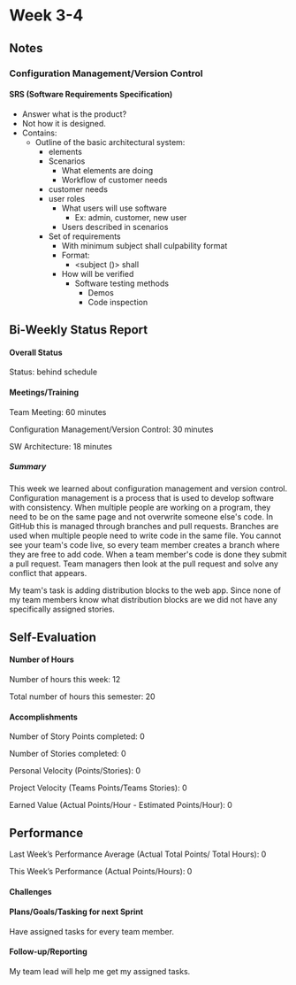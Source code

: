# Week 3-4

## Notes

### Configuration Management/Version Control

#### SRS (Software Requirements Specification)
* Answer what is the product?
* Not how it is designed.
* Contains:
  * Outline of the basic architectural system: 
    * elements 
    * Scenarios
      * What elements are doing
      * Workflow of customer needs
    * customer needs
    * user roles
      * What users will use software
        * Ex: admin, customer, new user
      * Users described in scenarios
    * Set of requirements
      * With minimum subject shall culpability format
      * Format:
        * <subject ()> shall <capability>
      * How will be verified
        * Software testing methods
          * Demos
          * Code inspection

## Bi-Weekly Status Report      

#### Overall Status
Status: behind schedule

#### Meetings/Training
Team Meeting: 60 minutes 

Configuration Management/Version Control: 30 minutes

SW Architecture: 18 minutes

##### Summary
This week we learned about configuration management and version control. Configuration management is a process that is used to develop software with consistency. When multiple people are working on a program, they need to be on the same page and not overwrite someone else's code. In GitHub this is managed through branches and pull requests. Branches are used when multiple people need to write code in the same file. You cannot see your team's code live, so every team member creates a branch where they are free to add code. When a team member's code is done they submit a pull request. Team managers then look at the pull request and solve any conflict that appears.

My team's task is adding distribution blocks to the web app. Since none of my team members know what distribution blocks are we did not have any specifically assigned stories. 


## Self-Evaluation
#### Number of Hours
Number of hours this week: 12

Total number of hours this semester: 20

#### Accomplishments

Number of Story Points completed: 0

Number of Stories completed: 0 

Personal Velocity (Points/Stories): 0

Project Velocity (Teams Points/Teams Stories): 0

Earned Value (Actual Points/Hour - Estimated Points/Hour): 0

## Performance
Last Week’s Performance Average (Actual Total Points/ Total Hours): 0

This Week’s Performance (Actual Points/Hours): 0

#### Challenges

#### Plans/Goals/Tasking for next Sprint
Have assigned tasks for every team member. 

#### Follow-up/Reporting
My team lead will help me get my assigned tasks.